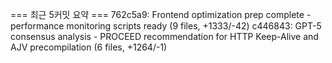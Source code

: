 === 최근 5커밋 요약 ===
762c5a9: Frontend optimization prep complete - performance monitoring scripts ready (9 files, +1333/-42)
c446843: GPT-5 consensus analysis - PROCEED recommendation for HTTP Keep-Alive and AJV precompilation (6 files, +1264/-1)
